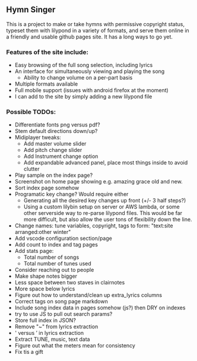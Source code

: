 ## Hymn Singer

This is a project to make or take hymns with permissive copyright status, typeset them with lilypond in a variety of formats, and serve them online in a friendly and usable github pages site. It has a long ways to go yet.

### Features of the site include:
 - Easy browsing of the full song selection, including lyrics
 - An interface for simultaneously viewing and playing the song
     - Ability to change volume on a per-part basis
 - Multiple formats available
 - Full mobile support (issues with android firefox at the moment)
 - I can add to the site by simply adding a new lilypond file

### Possible TODOs:
  - Differentiate fonts png versus pdf?
  - Stem default directions down/up?
  - Midiplayer tweaks:
    - Add master volume slider
    - Add pitch change slider
    - Add Instrument change option
    - Add expandable advanced panel, place most things inside to avoid clutter
  - Play sample on the index page?
  - Screenshot on home page showing e.g. amazing grace old and new.
  - Sort index page somehow
  - Programatic key change? Would require either
    - Generating all the desired key changes up front (+/- 3 half steps?)
    - Using a custom lilybin setup on server or AWS lambda, or some other serverside way to re-parse lilypond files. This would be far more difficult, but also allow the user tons of flexibility down the line.
  - Change names: tune variables, copyright, tags to form: "text:site arranged:other winter"
  - Add vscode configuration section/page
  - Add count to index and tag pages
  - Add stats page:
    - Total number of songs
    - Total number of tunes used
  - Consider reaching out to people
  - Make shape notes bigger
  - Less space between two staves in clairnotes
  - More space below lyrics
  - Figure out how to understand/clean up extra_lyrics columns
  - Correct tags on song page markdown
  - Include song index data in pages somehow (js?) then DRY on indexes
  - try to use JS to pull out search params?
  - Store full index in JSON?
  - Remove "~" from lyrics extraction
  - ' versus ’ in lyrics extraction
  - Extract TUNE, music, text data
  - Figure out what the meters mean for consistency
  - Fix tis a gift
